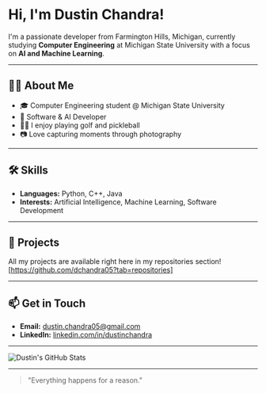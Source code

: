 # Hi, I'm Dustin Chandra!

I'm a passionate developer from Farmington Hills, Michigan, currently studying **Computer Engineering** at Michigan State University with a focus on **AI and Machine Learning**.

---

## 👨‍💻 About Me

- 🎓 Computer Engineering student @ Michigan State University
- 🤖 Software & AI Developer
- 🏌️‍♂️ I enjoy playing golf and pickleball
- 📷 Love capturing moments through photography

---

## 🛠️ Skills

- **Languages:** Python, C++, Java
- **Interests:** Artificial Intelligence, Machine Learning, Software Development

---

## 🚀 Projects

All my projects are available right here in my repositories section!
[https://github.com/dchandra05?tab=repositories]

---

## 📫 Get in Touch

- **Email:** [dustin.chandra05@gmail.com](mailto:dustin.chandra05@gmail.com)
- **LinkedIn:** [linkedin.com/in/dustinchandra](https://linkedin.com/in/dustinchandra)

---

![Dustin's GitHub Stats](https://github-readme-stats.vercel.app/api?username=dchandra05&show_icons=true&hide_title=true&theme=radical)

---

> "Everything happens for a reason."
